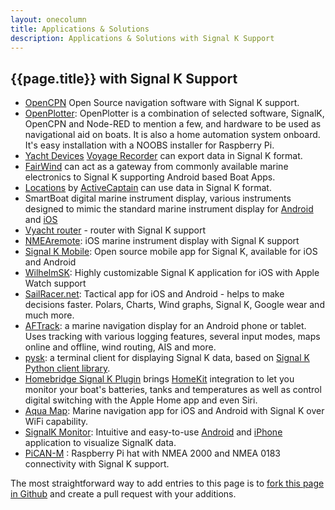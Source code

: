 ```yaml
---
layout: onecolumn
title: Applications & Solutions
description: Applications & Solutions with Signal K Support
---
```


## {{page.title}} with Signal K Support

- [OpenCPN](https://opencpn.org/) Open Source navigation software with Signal K support.
- [OpenPlotter](https://openmarine.net/openplotter): OpenPlotter is a combination of selected software, SignalK, OpenCPN and Node-RED to mention a few, and hardware to be used as navigational aid on boats. It is also a home automation system onboard. It's easy installation with a NOOBS installer for Raspberry Pi.
- [Yacht Devices](http://www.yachtd.com) [Voyage Recorder](http://www.yachtd.com/products/recorder.html) can export
  data in Signal K format.
- [FairWind](http://fairwind.uniparthenope.it) can act as a gateway from commonly available marine electronics to
  Signal&nbsp;K supporting Android based Boat Apps.
- [Locations](https://activecaptain.com/locations/index.php) by [ActiveCaptain](https://activecaptain.com/index.php) can use data in Signal K format.
- SmartBoat digital marine instrument display, various instruments designed to mimic the standard marine instrument display for [Android](https://play.google.com/store/apps/details?id=com.smartboatnetwork.smartboat) and [iOS](https://itunes.apple.com/us/app/smartboat/id1299526775)
- [Vyacht router](http://vyacht.net/) - router with Signal K support
- [NMEAremote](http://www.zapfware.de/en/products/nmearemote/): iOS marine instrument display with Signal K support
- [Signal K Mobile](https://github.com/itemir/signalk-mobile): Open source mobile app for Signal K, available for iOS and Android
- [WilhelmSK](https://itunes.apple.com/us/app/wilhelmsk/id1150499484?mt=8): Highly customizable Signal K application for iOS with Apple Watch support
- [SailRacer.net](http://sailracer.net): Tactical app for iOS and Android - helps to make decisions faster. Polars, Charts, Wind graphs, Signal K, Google wear and much more.
- [AFTrack](http://afischer-online.de/and/aftrack/): a marine navigation display for an Android phone or tablet. Uses tracking with various logging features, several input modes, maps online and offline, wind routing, AIS and more.
- [pysk](https://github.com/ph1l/pysk): a terminal client for displaying Signal K data, based on [Signal K Python client library](https://github.com/ph1l/python-signalk-client).
- [Homebridge Signal K Plugin](https://www.npmjs.com/package/homebridge-signalk) brings [HomeKit](https://www.apple.com/ios/home/) integration to let you monitor your boat's batteries, tanks and temperatures as well as control digital switching with the Apple Home app and even Siri.
- [Aqua Map](http://www.globalaquamaps.com): Marine navigation app for iOS and Android with Signal K over WiFi capability.
- [SignalK Monitor](https://www.youtube.com/watch?v=X8VbkD8WYV8): Intuitive and easy-to-use [Android](https://play.google.com/store/apps/details?id=com.belmille.signalkflutter) and [iPhone](https://apps.apple.com/fi/app/signalk-monitor/id1534189860) application to visualize SignalK data.
- [PiCAN-M](http://skpang.co.uk/catalog/picanm-with-nmea-0183-and-nmea-2000-connection-3a-smps-p-1599.html) : Raspberry Pi hat with NMEA 2000 and NMEA 0183 connectivity with Signal K support.


The most straightforward way to add entries to this page is to
[fork this page in Github](https://github.com/SignalK/signalk.github.io/blob/master/solutions.md) and
create a pull request with your additions.
